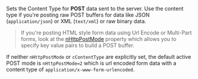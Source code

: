 ﻿Sets the Content Type for **POST** data sent to the server.  Use the content type if you're posting raw POST buffers for data like JSON (`application/json`) or XML (`text/xml`) or raw binary data. 

> If you're posting HTML style form data using Url Encode or Multi-Part forms, look at the [nHttpPostMode](VFPS://Topic/_0JJ1AV2KI) property which allows you to specify key value pairs to build a POST buffer.

If neither `nHttpPostMode` or `cContentType` are explicitly set, the default active POST mode is `nHttpPostMode=2` which is url encoded form data with a content type of `application/x-www-form-urlencoded`.
